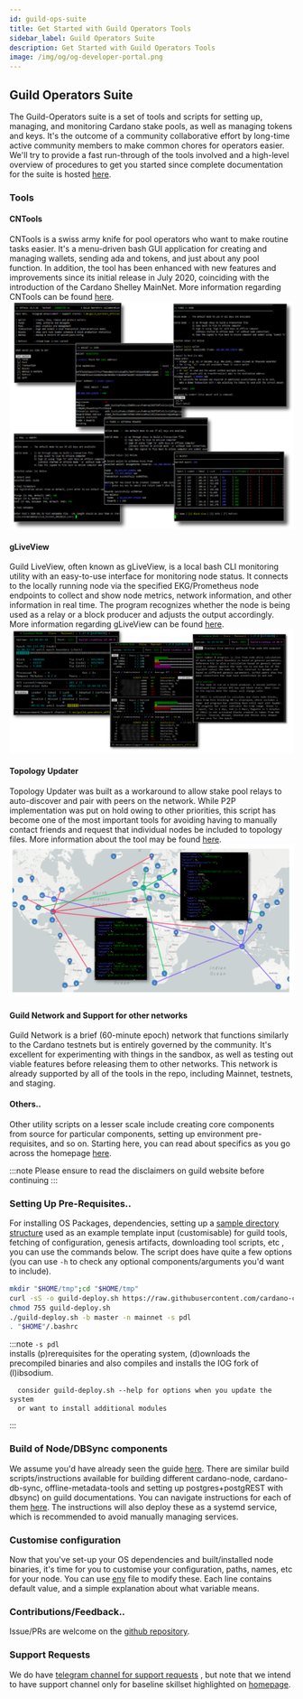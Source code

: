 ```yaml
---
id: guild-ops-suite
title: Get Started with Guild Operators Tools
sidebar_label: Guild Operators Suite
description: Get Started with Guild Operators Tools
image: /img/og/og-developer-portal.png
---
```


## Guild Operators Suite

The Guild-Operators suite is a set of tools and scripts for setting up, managing, and monitoring Cardano stake pools, as well as managing tokens and keys. It's the outcome of a community collaborative effort by long-time active community members to make common chores for operators easier. We'll try to provide a fast run-through of the tools involved and a high-level overview of procedures to get you started since complete documentation for the suite is hosted [here][guild-website].

### Tools

#### CNTools

CNTools is a swiss army knife for pool operators who want to make routine tasks easier. It's a menu-driven bash GUI application for creating and managing wallets, sending ada and tokens, and just about any pool function. In addition, the tool has been enhanced with new features and improvements since its initial release in July 2020, coinciding with the introduction of the Cardano Shelley MainNet. More information regarding CNTools can be found [here](https://cardano-community.github.io/guild-operators/Scripts/cntools/).  
![img](../../static/img/get-started/guild-ops-suite/guild_cntools.png)  

#### gLiveView

Guild LiveView, often known as gLiveView, is a local bash CLI monitoring utility with an easy-to-use interface for monitoring node status. It connects to the locally running node via the specified EKG/Prometheus node endpoints to collect and show node metrics, network information, and other information in real time. The program recognizes whether the node is being used as a relay or a block producer and adjusts the output accordingly. More information regarding gLiveView can be found [here](https://cardano-community.github.io/guild-operators/Scripts/gliveview/).  
![img](../../static/img/get-started/guild-ops-suite/guild_gliveview.png)  

#### Topology Updater
Topology Updater was built as a workaround to allow stake pool relays to auto-discover and pair with peers on the network. While P2P implementation was put on hold owing to other priorities, this script has become one of the most important tools for avoiding having to manually contact friends and request that individual nodes be included to topology files. More information about the tool may be found [here](https://cardano-community.github.io/guild-operators/Scripts/topologyupdater/).  
![img](../../static/img/get-started/guild-ops-suite/guild_topologyupdater.png)  

#### Guild Network and Support for other networks

Guild Network is a brief (60-minute epoch) network that functions similarly to the Cardano testnets but is entirely governed by the community. It's excellent for experimenting with things in the sandbox, as well as testing out viable features before releasing them to other networks. This network is already supported by all of the tools in the repo, including Mainnet, testnets, and staging.  

#### Others..

Other utility scripts on a lesser scale include creating core components from source for particular components, setting up environment pre-requisites, and so on. Starting here, you can read about specifics as you go across the homepage [here][guild-website].  

:::note
    Please ensure to read the disclaimers on guild website before continuing
:::

### Setting Up Pre-Requisites..

For installing OS Packages, dependencies, setting up a [sample directory structure](https://cardano-community.github.io/guild-operators/basics/#folder-structure) used as an example template input (customisable) for guild tools, fetching of configuration, genesis artifacts, downloading tool scripts, etc , you can use the commands below. The script does have quite a few options (you can use `-h` to check any optional components/arguments you'd want to include).  

``` bash
mkdir "$HOME/tmp";cd "$HOME/tmp"
curl -sS -o guild-deploy.sh https://raw.githubusercontent.com/cardano-community/guild-operators/master/scripts/cnode-helper-scripts/guild-deploy.sh
chmod 755 guild-deploy.sh
./guild-deploy.sh -b master -n mainnet -s pdl
. "$HOME"/.bashrc
```

:::note 
    `-s pdl`  
      installs (p)rerequisites for the operating system, 
      (d)ownloads the precompiled binaries 
      and also compiles and installs the IOG fork of (l)ibsodium.

      consider guild-deploy.sh --help for options when you update the system 
      or want to install additional modules
:::

### Build of Node/DBSync components

We assume you'd have already seen the guide [here](../../docs/get-started/installing-cardano-node.md). There are similar build scripts/instructions available for building different cardano-node, cardano-db-sync, offline-metadata-tools and setting up postgres+postgREST with dbsync) on guild documentations. You can navigate instructions for each of them [here](https://cardano-community.github.io/guild-operators/build/). The instructions will also deploy these as a systemd service, which is recommended to avoid manually managing services.  

### Customise configuration

Now that you've set-up your OS dependencies and built/installed node binaries, it's time for you to customise your configuration, paths, names, etc for your node. You can use [env](https://cardano-community.github.io/guild-operators/Scripts/env/) file to modify these. Each line contains default value, and a simple explanation about what variable means.  

### Contributions/Feedback..

Issue/PRs are welcome on the [github repository][guild-github].  

### Support Requests

We do have [telegram channel for support requests][koios-general-tg] , but note that we intend to have support channel only for baseline skillset highlighted on [homepage][guild-website].  

[guild-github]: https://github.com/cardano-community/guild-operators
[guild-website]: https://cardano-community.github.io/guild-operators
[koios-general-tg]: https://t.me/CardanoKoios/1
